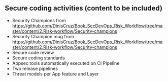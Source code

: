 ## Secure coding activities (content to be included)

 * Security Champions from https://github.com/DinisCruz/Book_SecDevOps_Risk_Workflow/tree/master/content/2.Risk-workflow/Security-champions
 * Security Champion mug from https://github.com/DinisCruz/Book_SecDevOps_Risk_Workflow/tree/master/content/2.Risk-workflow/Security-champions
 * Secure code review
 * Secure coding standards
 * Appsec tools automatically executed on CI Pipeline
 * Two release pipelines
 * Threat models per App feature and Layer
